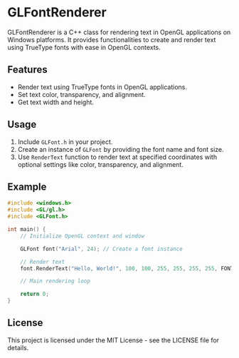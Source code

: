 # GLFontRenderer

GLFontRenderer is a C++ class for rendering text in OpenGL applications on Windows platforms. It provides functionalities to create and render text using TrueType fonts with ease in OpenGL contexts.

## Features

- Render text using TrueType fonts in OpenGL applications.
- Set text color, transparency, and alignment.
- Get text width and height.

## Usage

1. Include `GLFont.h` in your project.
2. Create an instance of `GLFont` by providing the font name and font size.
3. Use `RenderText` function to render text at specified coordinates with optional settings like color, transparency, and alignment.

## Example

```cpp
#include <windows.h>
#include <GL/gl.h>
#include <GLFont.h>

int main() {
    // Initialize OpenGL context and window

    GLFont font("Arial", 24); // Create a font instance

    // Render text
    font.RenderText("Hello, World!", 100, 100, 255, 255, 255, 255, FONT_CENTERED_X | FONT_CENTERED_Y);

    // Main rendering loop

    return 0;
}
```

## License

This project is licensed under the MIT License - see the LICENSE file for details.
